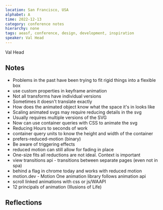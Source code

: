 ```yaml
---
location: San Francisco, USA
alphabet: A
time: 2022-12-13
category: conference notes
hierarchy: none
tags: aeasf, conference, design, development, inspiration
speaker: Val Head
---
```

Val Head

## Notes

* Problems in the past have been trying to fit rigid things into a flexible box
* use custom properties in keyframe animation
* Not all transforms have individual versions
* Sometimes it doesn't translate exactly
* How does the animated object know what the space it's in looks like
* Scaling animated svgs may require reducing details in the svg
* Usually requires multiple versions of the SVG
* Now can use container queries with CSS to animate the svg
* Reducing Hours to seconds of work
* container query units to know the height and width of the container
* prefers-reduced-motion (binary) 
* Be aware of triggering effects
* reduced motion can still allow for fading in place
* One-size fits all reductions are not ideal. Context is important
* view transitions api - transitions between separate pages (even not in spa)
* behind a flag in chrome today and works with reduced motion
* motion.dev - Motion One animation library follows animation api
* scroll linked animations with css or js/WAAPI 
* 12 principals of animation (Illusions of Life)


## Reflections